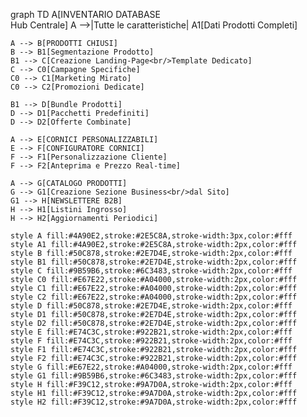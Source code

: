 graph TD
    A[INVENTARIO DATABASE<br/>Hub Centrale]
    A -->|Tutte le caratteristiche| A1[Dati Prodotti Completi]
    
    A --> B[PRODOTTI CHIUSI]
    B --> B1[Segmentazione Prodotto]
    B1 --> C[Creazione Landing-Page<br/>Template Dedicato]
    C --> C0[Campagne Specifiche]
    C0 --> C1[Marketing Mirato]
    C0 --> C2[Promozioni Dedicate]
    
    B1 --> D[Bundle Prodotti]
    D --> D1[Pacchetti Predefiniti]
    D --> D2[Offerte Combinate]
    
    A --> E[CORNICI PERSONALIZZABILI]
    E --> F[CONFIGURATORE CORNICI]
    F --> F1[Personalizzazione Cliente]
    F --> F2[Anteprima e Prezzo Real-time]
    
    A --> G[CATALOGO PRODOTTI]
    G --> G1[Creazione Sezione Business<br/>dal Sito]
    G1 --> H[NEWSLETTERE B2B]
    H --> H1[Listini Ingrosso]
    H --> H2[Aggiornamenti Periodici]
    
    style A fill:#4A90E2,stroke:#2E5C8A,stroke-width:3px,color:#fff
    style A1 fill:#4A90E2,stroke:#2E5C8A,stroke-width:2px,color:#fff
    style B fill:#50C878,stroke:#2E7D4E,stroke-width:2px,color:#fff
    style B1 fill:#50C878,stroke:#2E7D4E,stroke-width:2px,color:#fff
    style C fill:#9B59B6,stroke:#6C3483,stroke-width:2px,color:#fff
    style C0 fill:#E67E22,stroke:#A04000,stroke-width:2px,color:#fff
    style C1 fill:#E67E22,stroke:#A04000,stroke-width:2px,color:#fff
    style C2 fill:#E67E22,stroke:#A04000,stroke-width:2px,color:#fff
    style D fill:#50C878,stroke:#2E7D4E,stroke-width:2px,color:#fff
    style D1 fill:#50C878,stroke:#2E7D4E,stroke-width:2px,color:#fff
    style D2 fill:#50C878,stroke:#2E7D4E,stroke-width:2px,color:#fff
    style E fill:#E74C3C,stroke:#922B21,stroke-width:2px,color:#fff
    style F fill:#E74C3C,stroke:#922B21,stroke-width:2px,color:#fff
    style F1 fill:#E74C3C,stroke:#922B21,stroke-width:2px,color:#fff
    style F2 fill:#E74C3C,stroke:#922B21,stroke-width:2px,color:#fff
    style G fill:#E67E22,stroke:#A04000,stroke-width:2px,color:#fff
    style G1 fill:#9B59B6,stroke:#6C3483,stroke-width:2px,color:#fff
    style H fill:#F39C12,stroke:#9A7D0A,stroke-width:2px,color:#fff
    style H1 fill:#F39C12,stroke:#9A7D0A,stroke-width:2px,color:#fff
    style H2 fill:#F39C12,stroke:#9A7D0A,stroke-width:2px,color:#fff